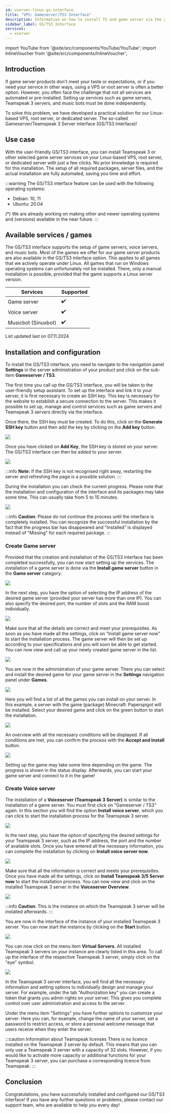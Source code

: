 ```yaml
---
id: vserver-linux-gs-interface
title: "VPS: Gameserver/TS3 Interface"
description: Information on how to install TS and game server via the game server/TS3 interface with just a few clicks - ZAP-Hosting.com documentation
sidebar_label: GS/TS3 Interface
services:
  - vserver
---
```


import YouTube from '@site/src/components/YouTube/YouTube';
import InlineVoucher from '@site/src/components/InlineVoucher';

## Introduction

If game server products don't meet your taste or expectations, or if you need your service in other ways, using a VPS or root server is often a better option. However, you often face the challenge that not all services are automated or pre-installed. Setting up services such as game servers, Teamspeak 3 servers, and music bots must be done independently.

To solve this problem, we have developed a practical solution for our Linux-based VPS, root server, or dedicated server. The so-called Gameserver/Teamspeak 3 Server interface (GS/TS3 Interface)!

<YouTube videoId="V6qyQFPp_Ls" imageSrc="https://screensaver01.zap-hosting.com/index.php/s/frWNEMQqcMxzRcM/preview" title="Setup a Game Server using Linux VPS with NO EXPERIENCE!" description="Feel like you understand better when you see things in action? We’ve got you! Dive into our video that breaks it all down for you. Whether you're in a rush or just prefer to soak up information in the most engaging way possible!"/>

<InlineVoucher />

## Use case

With the user-friendly GS/TS3 interface, you can install Teamspeak 3 or other selected game server services on your Linux-based VPS, root server, or dedicated server with just a few clicks. No prior knowledge is required for this installation. The setup of all required packages, server files, and the actual installation are fully automated, saving you time and effort.

:::warning
The GS/TS3 interface feature can be used with the following operating systems:

- Debian: 10, 11
- Ubuntu: 20.04

(*) We are already working on making other and newer operating systems and (versions) available in the near future.
:::



## Available services / games

The GS/TS3 interface supports the setup of game servers, voice servers, and music bots. Most of the games we offer for our game server products are also available in the GS/TS3 interface option. This applies to all games that we actively operate under Linux. All games that run on Windows operating systems can unfortunately not be installed. There, only a manual installation is possible, provided that the game supports a Linux server version.

| Services    | Supported |
| ----------- | ---- |
| Game server  | ✔️    |
| Voice server | ✔️    |
| Musicbot (Sinuxbot)   | ✔️    |

<p style={{textAlign: 'center'}}>List updated last on 07.11.2024</p>



## Installation and configuration

To install the GS/TS3 interface, you need to navigate to the navigation panel **Settings** in the server administration of your product and click on the sub-item **Gameserver / TS3**. 

The first time you call up the GS/TS3 interface, you will be taken to the user-friendly setup assistant. To set up the interface and link it to your server, it is first necessary to create an SSH key. This key is necessary for the website to establish a secure connection to the server. This makes it possible to set up, manage and control services such as game servers and Teamspeak 3 servers directly via the interface.

Once there, the SSH key must be created. To do this, click on the **Generate SSH key** button and then add the key by clicking on the **Add key** button. 


![](https://screensaver01.zap-hosting.com/index.php/s/teZ87eGKRm6iJRa/preview)



Once you have clicked on **Add Key**, the SSH key is stored on your server. The GS/TS3 interface can then be added to your server.



![](https://screensaver01.zap-hosting.com/index.php/s/QqtCFmC3oxPErD9/preview)



:::info
**Note:** If the SSH key is not recognised right away, restarting the server and refreshing the page is a possible solution.
:::

During the installation you can check the current progress. Please note that the installation and configuration of the interface and its packages may take some time. This can usually take from 5 to 15 minutes.

![](https://screensaver01.zap-hosting.com/index.php/s/xkWQBEp74BqQdM6/preview)

:::info
**Caution**: Please do not continue the process until the interface is completely installed. You can recognize the successful installation by the fact that the progress bar has disappeared and "Installed" is displayed instead of "Missing" for each required package.
:::



### Create Game server

Provided that the creation and installation of the GS/TS3 interface has been completed successfully, you can now start setting up the services. The installation of a game server is done via the **Install game server** button in the **Game server** category.

![](https://screensaver01.zap-hosting.com/index.php/s/4TD3w3dpXrFYNcb/preview)



In the next step, you have the option of selecting the IP address of the desired game server (provided your server has more than one IP). You can also specify the desired port, the number of slots and the RAM boost individually.

![](https://screensaver01.zap-hosting.com/index.php/s/icfwifbTrmwZQ6q/preview)

Make sure that all the details are correct and meet your prerequisites. As soon as you have made all the settings, click on "Install game server now" to start the installation process. The game server will then be set up according to your specifications and you will soon be able to get started. You can now view and call up your newly created game server in the list.



![](https://screensaver01.zap-hosting.com/index.php/s/MTRmMwc9GyMFW5A/preview)



You are now in the administration of your game server. There you can select and install the desired game for your game server in the **Settings** navigation panel under **Games**.

![](https://screensaver01.zap-hosting.com/index.php/s/xqxLAAR6jbdmM3Z/preview)

Here you will find a list of all the games you can install on your server. In this example, a server with the game (package) Minecraft: Paperspigot will be installed. Select your desired game and click on the green button to start the installation.

![](https://screensaver01.zap-hosting.com/index.php/s/MtrsxLoYxssJLBt/preview)

An overview with all the necessary conditions will be displayed. If all conditions are met, you can confirm the process with the **Accept and Install** button.

![](https://screensaver01.zap-hosting.com/index.php/s/GjijXaM3z9EgnYG/preview)

Setting up the game may take some time depending on the game. The progress is shown in the status display. Afterwards, you can start your game server and connect to it in the game!



### Create Voice server

The installation of a **Voiceserver (Teamspeak 3 Server)** is similar to the installation of a game server. You must first click on "Gameserver / TS3" again. In this section you will find the option **Install voice server**, which you can click to start the installation process for the Teamspeak 3 server.

![](https://screensaver01.zap-hosting.com/index.php/s/xct5DPC57wWeABG/preview)

In the next step, you have the option of specifying the desired settings for your Teamspeak 3 server, such as the IP address, the port and the number of available slots. Once you have entered all the necessary information, you can complete the installation by clicking on **Install voice server now**.

![](https://screensaver01.zap-hosting.com/index.php/s/2XnJrDEDyLwBsHk/preview)

Make sure that all the information is correct and meets your prerequisites. Once you have made all the settings, click on **Install Teamspeak 3/5 Server now** to start the installation process. You can now view and click on the installed Teamspeak 3 server in the **Voiceserver Overview**.

![](https://screensaver01.zap-hosting.com/index.php/s/bgpZJgPjz7Ybpke/preview)

:::info
**Caution**: This is the instance on which the Teamspeak 3 server will be installed afterwards.
:::

You are now in the interface of the instance of your installed Teamspeak 3 server. You can now start the instance by clicking on the **Start** button.

![](https://screensaver01.zap-hosting.com/index.php/s/G96RPrjEdm96CCj/preview)


You can now click on the menu item **Virtual Servers**. All installed Teamspeak 3 servers on your instance are clearly listed in this area. To call up the interface of the respective Teamspeak 3 server, simply click on the "eye" symbol.

![](https://screensaver01.zap-hosting.com/index.php/s/awJdyTgJPSia5B2/preview)

In the Teamspeak 3 server interface, you will find all the necessary information and setting options to individually design and manage your server. For example, under the tab "Authorization key" you can create a token that grants you admin rights on your server. This gives you complete control over user administration and access to the server.

Under the menu item "Settings" you have further options to customize your server. Here you can, for example, change the name of your server, set a password to restrict access, or store a personal welcome message that users receive when they enter the server.

:::caution Information about Teamspeak licenses
There is no licence installed on the Teamspeak 3 server by default. This means that you can only use a Teamspeak 3 server with a capacity of 32 slots. However, if you would like to activate more capacity or additional functions for your Teamspeak 3 server, you can purchase a corresponding licence from Teamspeak.
:::


## Conclusion

Congratulations, you have successfully installed and configured our GS/TS3 interface! If you have any further questions or problems, please contact our support team, who are available to help you every day! 